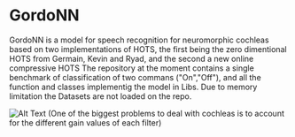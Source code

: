 # GordoNN
GordoNN is a model for speech recognition for neuromorphic cochleas based on two implementations of HOTS,
the first being the zero dimentional HOTS from Germain, Kevin and Ryad, and the second a new online compressive HOTS
The repository at the moment contains a single benchmark of classification of two commans ("On","Off"), and all the function and 
classes implementig the model in Libs. Due to memory limitation the Datasets are not loaded on the repo. 

![Alt Text](https://media.giphy.com/media/xT39DdwYCehIK3XydW/giphy.gif)
(One of the biggest problems to deal with cochleas is to account for the different gain values of each filter)
